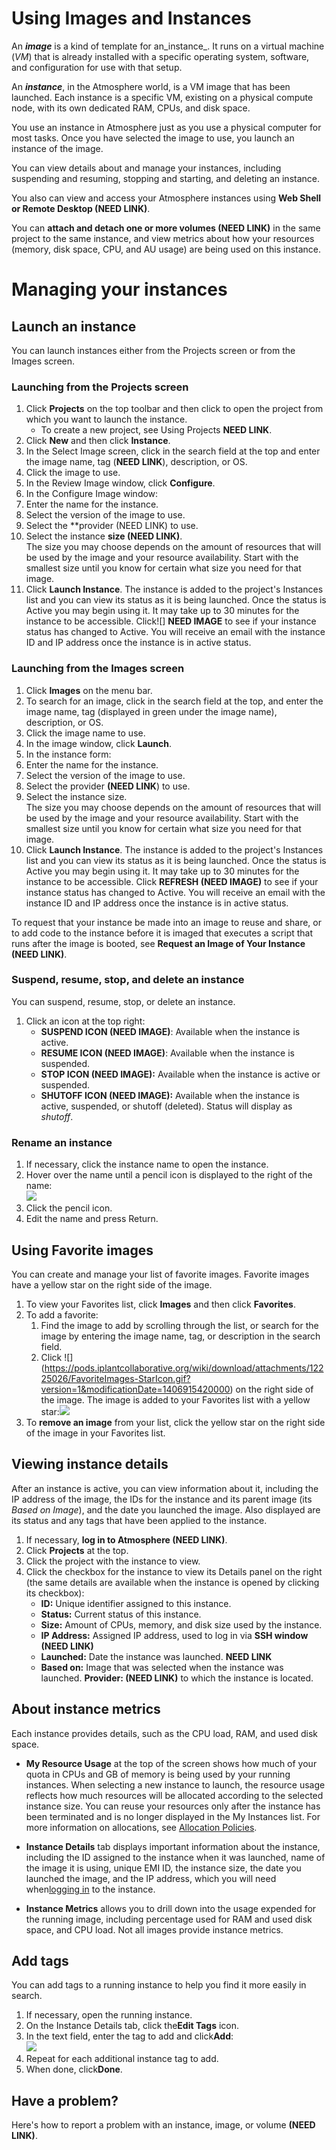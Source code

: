 # Using Images and Instances

An **_image_** is a kind of template for an_instance_. It runs on a virtual machine (_VM_) that is already installed with a specific operating system, software, and configuration for use with that setup.

An **_instance_**, in the Atmosphere world, is a VM image that has been launched. Each instance is a specific VM, existing on a physical compute node, with its own dedicated RAM, CPUs, and disk space.

You use an instance in Atmosphere just as you use a physical computer for most tasks. Once you have selected the image to use, you launch an instance of the image.

You can view details about and manage your instances, including suspending and resuming, stopping and starting, and deleting an instance.

You also can view and access your Atmosphere instances using **Web Shell or Remote Desktop (NEED LINK)**.

You can **attach and detach one or more volumes (NEED LINK)** in the same project to the same instance, and view metrics about how your resources (memory, disk space, CPU, and AU usage) are being used on this instance.

# Managing your instances

## Launch an instance

You can launch instances either from the Projects screen or from the Images screen.

### Launching from the Projects screen

1.  Click **Projects** on the top toolbar and then click to open the project from which you want to launch the instance.
    *   To create a new project, see Using Projects **NEED LINK**.
2.  Click **New** and then click **Instance**.
   1.  In the Select Image screen, click in the search field at the top and enter the image name, tag (**NEED LINK**), description, or OS.
   2. Click the image to use.
3.  In the Review Image window, click **Configure**.
4.  In the Configure Image window:
   1. Enter the name for the instance.
   2. Select the version of the image to use.
   3. Select the **provider (NEED LINK) to use.
   4. Select the instance **size (NEED LINK)**.  
        The size you may choose depends on the amount of resources that will be used by the image and your resource availability. Start with the smallest size until you know for certain what size you need for that image.
   5. Click **Launch Instance**.
      The instance is added to the project's Instances list and you can view its status as it is being launched. Once the status is Active you may begin using it.
      It may take up to 30 minutes for the instance to be accessible. Click![] **NEED IMAGE** to see if your instance status has changed to Active. You will receive an email with the instance ID and IP address once the instance is in active status.

### Launching from the Images screen

1.  Click **Images** on the menu bar.
2.  To search for an image, click in the search field at the top, and enter the image name, tag (displayed in green under the image name), description, or OS.
3.  Click the image name to use.
4.  In the image window, click **Launch**.
5.  In the instance form:
   1. Enter the name for the instance.
   2. Select the version of the image to use.
   3. Select the provider **(NEED LINK**) to use.
   4. Select the instance size.  
      The size you may choose depends on the amount of resources that will be used by the image and your resource availability. Start with the smallest size until you know for certain what size you need for that image.
   5. Click **Launch Instance**. The instance is added to the project's Instances list and you can view its status as it is being launched. Once the status is Active you may begin using it.
      It may take up to 30 minutes for the instance to be accessible. Click **REFRESH (NEED IMAGE)**  to see if your instance status has changed to Active. You will receive an email with the instance ID and IP address once the instance is in active status.

To request that your instance be made into an image to reuse and share, or to add code to the instance before it is imaged that executes a script that runs after the image is booted, see **Request an Image of Your Instance (NEED LINK)**.

### Suspend, resume, stop, and delete an instance

You can suspend, resume, stop, or delete an instance.

1.  Click an icon at the top right:
    * **SUSPEND ICON (NEED IMAGE)**: Available when the instance is active.  
    * **RESUME ICON (NEED IMAGE)**: Available when the instance is suspended.  
    * **STOP ICON (NEED IMAGE):** Available when the instance is active or suspended.  
    * **SHUTOFF ICON (NEED IMAGE):** Available when the instance is active, suspended, or shutoff (deleted). Status will display as _shutoff_.

### Rename an instance

1.  If necessary, click the instance name to open the instance.
2.  Hover over the name until a pencil icon is displayed to the right of the name:  
    ![](https://pods.iplantcollaborative.org/wiki/download/attachments/14090410/RenameInstance.jpg?version=1&modificationDate=1425341463000)
3.  Click the pencil icon.
4.  Edit the name and press Return.

## Using Favorite images

You can create and manage your list of favorite images. Favorite images have a yellow star on the right side of the image.

1. To view your Favorites list, click **Images** and then click **Favorites**.
2. To add a favorite:
   1. Find the image to add by scrolling through the list, or search for the image by entering the image name, tag, or description in the search field.
   2. Click ![] (https://pods.iplantcollaborative.org/wiki/download/attachments/12225026/FavoriteImages-StarIcon.gif?version=1&modificationDate=1406915420000) on the right side of the image. The image is added to your Favorites list with a yellow star:![](https://pods.iplantcollaborative.org/wiki/download/attachments/12225026/FavoriteImages-StarIconSelected.gif?version=1&modificationDate=1406915420000)
3. To **remove an image** from your list, click the yellow star on the right side of the image in your Favorites list.

## Viewing instance details

After an instance is active, you can view information about it, including the IP address of the image, the IDs for the instance and its parent image (its _Based on Image_), and the date you launched the image. Also displayed are its status and any tags that have been applied to the instance.

1.  If necessary, **log in to Atmosphere (NEED LINK)**.
2.  Click **Projects** at the top.
3.  Click the project with the instance to view.
4.  Click the checkbox for the instance to view its Details panel on the right (the same details are available when the instance is opened by clicking its checkbox):
    *   **ID:** Unique identifier assigned to this instance.
    *   **Status:** Current status of this instance.
    *   **Size:** Amount of CPUs, memory, and disk size used by the instance.
    *   **IP Address:** Assigned IP address, used to log in via **SSH window (NEED LINK)**
    *   **Launched:** Date the instance was launched. **NEED LINK**
    *   **Based on:** Image that was selected when the instance was launched.
     **Provider: (NEED LINK)** to which the instance is located.

## About instance metrics

Each instance provides details, such as the CPU load, RAM, and used disk space.

*   **My Resource Usage** at the top of the screen shows how much of your quota in CPUs and GB of memory is being used by your running instances. When selecting a new instance to launch, the resource usage reflects how much resources will be allocated according to the selected instance size. You can reuse your resources only after the instance has been terminated and is no longer displayed in the My Instances list. For more information on allocations, see [Allocation Policies](https://pods.iplantcollaborative.org/wiki/display/atmman/Allocation+Policies "Allocation Policies").

*   **Instance Details** tab displays important information about the instance, including the ID assigned to the instance when it was launched, name of the image it is using, unique EMI ID, the instance size, the date you launched the image, and the IP address, which you will need when[logging in](https://pods.iplantcollaborative.org/wiki/display/atmman/Logging+In+to+an+Instance "Logging In to an Instance") to the instance.

*   **Instance Metrics** allows you to drill down into the usage expended for the running image, including percentage used for RAM and used disk space, and CPU load. Not all images provide instance metrics.

## Add tags

You can add tags to a running instance to help you find it more easily in search.

1.  If necessary, open the running instance.
2.  On the Instance Details tab, click the**Edit Tags** icon.
3.  In the text field, enter the tag to add and click**Add**:  
    ![](https://pods.iplantcollaborative.org/wiki/download/attachments/8411419/Tags-1.png?version=1&modificationDate=1369083148000)
4.  Repeat for each additional instance tag to add.
5.  When done, click**Done**.

## Have a problem?

Here's how to report a problem with an instance, image, or volume **(NEED LINK)**.
